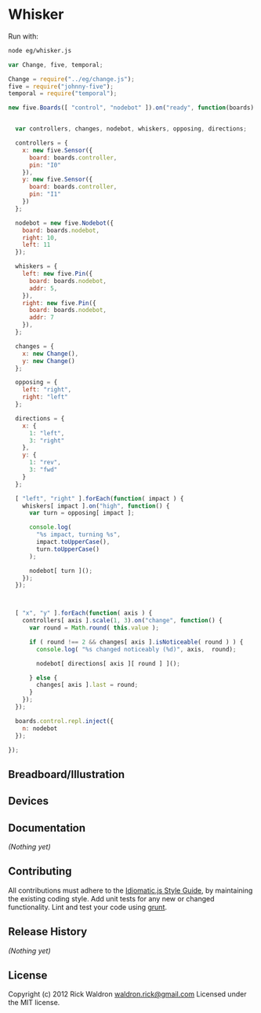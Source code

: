# Whisker

Run with:
```bash
node eg/whisker.js
```


```javascript
var Change, five, temporal;

Change = require("../eg/change.js");
five = require("johnny-five");
temporal = require("temporal");

new five.Boards([ "control", "nodebot" ]).on("ready", function(boards) {


  var controllers, changes, nodebot, whiskers, opposing, directions;

  controllers = {
    x: new five.Sensor({
      board: boards.controller,
      pin: "I0"
    }),
    y: new five.Sensor({
      board: boards.controller,
      pin: "I1"
    })
  };

  nodebot = new five.Nodebot({
    board: boards.nodebot,
    right: 10,
    left: 11
  });

  whiskers = {
    left: new five.Pin({
      board: boards.nodebot,
      addr: 5,
    }),
    right: new five.Pin({
      board: boards.nodebot,
      addr: 7
    }),
  };

  changes = {
    x: new Change(),
    y: new Change()
  };

  opposing = {
    left: "right",
    right: "left"
  };

  directions = {
    x: {
      1: "left",
      3: "right"
    },
    y: {
      1: "rev",
      3: "fwd"
    }
  };

  [ "left", "right" ].forEach(function( impact ) {
    whiskers[ impact ].on("high", function() {
      var turn = opposing[ impact ];

      console.log(
        "%s impact, turning %s",
        impact.toUpperCase(),
        turn.toUpperCase()
      );

      nodebot[ turn ]();
    });
  });



  [ "x", "y" ].forEach(function( axis ) {
    controllers[ axis ].scale(1, 3).on("change", function() {
      var round = Math.round( this.value );

      if ( round !== 2 && changes[ axis ].isNoticeable( round ) ) {
        console.log( "%s changed noticeably (%d)", axis,  round);

        nodebot[ directions[ axis ][ round ] ]();

      } else {
        changes[ axis ].last = round;
      }
    });
  });

  boards.control.repl.inject({
    n: nodebot
  });

});

```

## Breadboard/Illustration





## Devices




## Documentation

_(Nothing yet)_









## Contributing
All contributions must adhere to the [Idiomatic.js Style Guide](https://github.com/rwldrn/idiomatic.js),
by maintaining the existing coding style. Add unit tests for any new or changed functionality. Lint and test your code using [grunt](https://github.com/cowboy/grunt).

## Release History
_(Nothing yet)_

## License
Copyright (c) 2012 Rick Waldron <waldron.rick@gmail.com>
Licensed under the MIT license.
